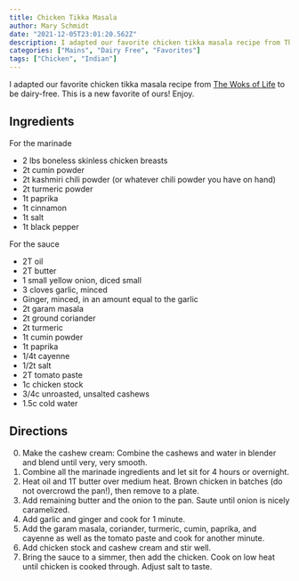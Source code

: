 ```yaml
---
title: Chicken Tikka Masala
author: Mary Schmidt
date: "2021-12-05T23:01:20.562Z"
description: I adapted our favorite chicken tikka masala recipe from The Woks of Life to be dairy-free. This is a new favorite of ours! Enjoy. 
categories: ["Mains", "Dairy Free", "Favorites"]
tags: ["Chicken", "Indian"]
---
```


I adapted our favorite chicken tikka masala recipe from [The Woks of Life](https://thewoksoflife.com/chicken-tikka-masala/#recipe) to be dairy-free. This is a new favorite of ours! Enjoy.

## Ingredients

For the marinade

- 2 lbs boneless skinless chicken breasts
- 2t cumin powder
- 2t kashmiri chili powder (or whatever chili powder you have on hand)
- 2t turmeric powder
- 1t paprika
- 1t cinnamon
- 1t salt
- 1t black pepper

For the sauce

- 2T oil
- 2T butter
- 1 small yellow onion, diced small
- 3 cloves garlic, minced 
- Ginger, minced, in an amount equal to the garlic
- 2t garam masala
- 2t ground coriander
- 2t turmeric
- 1t cumin powder
- 1t paprika
- 1/4t cayenne
- 1/2t salt
- 2T tomato paste
- 1c chicken stock
- 3/4c unroasted, unsalted cashews
- 1.5c cold water

## Directions

0. Make the cashew cream: Combine the cashews and water in blender and blend until very, very smooth.
1. Combine all the marinade ingredients and let sit for 4 hours or overnight.
2. Heat oil and 1T butter over medium heat. Brown chicken in batches (do not overcrowd the pan!), then remove to a plate.
3. Add remaining butter and the onion to the pan. Saute until onion is nicely caramelized.
4. Add garlic and ginger and cook for 1 minute.
5. Add the garam masala, coriander, turmeric, cumin, paprika, and cayenne as well as the tomato paste and cook for another minute.
6. Add chicken stock and cashew cream and stir well.
7. Bring the sauce to a simmer, then add the chicken. Cook on low heat until chicken is cooked through. Adjust salt to taste.